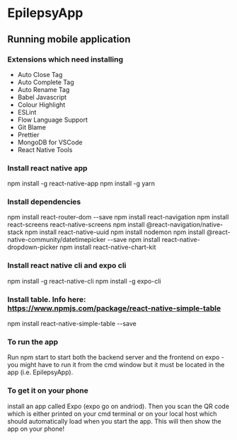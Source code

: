 # EpilepsyApp

## Running mobile application
### Extensions which need installing
- Auto Close Tag
- Auto Complete Tag
- Auto Rename Tag
- Babel Javascript
- Colour Highlight
- ESLint
- Flow Language Support
- Git Blame
- Prettier
- MongoDB for VSCode
- React Native Tools

### Install react native app
npm install -g react-native-app
npm install -g yarn

### Install dependencies
npm install react-router-dom --save
npm install react-navigation
npm install react-screens react-native-screens
npm install @react-navigation/native-stack
npm install react-native-uuid
npm install nodemon
npm install @react-native-community/datetimepicker --save
npm install react-native-dropdown-picker
npm install react-native-chart-kit

### Install react native cli and expo cli
npm install -g react-native-cli
npm install -g expo-cli

### Install table. Info here: https://www.npmjs.com/package/react-native-simple-table
npm install react-native-simple-table --save

### To run the app
Run npm start to start both the backend server and the frontend on expo - you might have to run it from the cmd window but it must be located in the app (i.e. EpilepsyApp).

### To get it on your phone
install an app called Expo (expo go on andriod). Then you scan the QR code which is either printed on your cmd terminal or on your local host which should automatically load when you start the app. This will then show the app on your phone!
